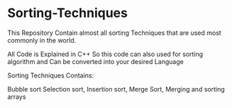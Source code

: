 # Sorting-Techniques
This Repository Contain almost all sorting Techniques that are used most commonly in the world. 

All Code is Explained in C++ So this code can also used for sorting algorithm and 
Can be converted into your desired Language 

Sorting Techniques Contains: 

Bubble sort 
Selection sort, 
Insertion sort, 
Merge Sort, 
Merging and sorting arrays

